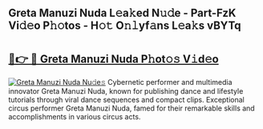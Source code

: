 ## Greta Manuzi Nuda L𝚎a𝚔ed N𝚞𝚍e - Part-FzK Vi𝚍𝚎o P𝚑𝚘tos - H𝚘𝚝 O𝚗𝚕yf𝚊ns L𝚎a𝚔s vBYTq

# <h2><a href="http://kfe1g4.oniu.top/?m=Greta+Manuzi+Nuda">🔗👉 🔴 Greta Manuzi Nuda P𝚑ot𝚘𝚜 V𝚒d𝚎o</a></h2>

[![Greta Manuzi Nuda Nu𝚍e𝚜](https://i.imgur.com/0qMVB7G.gif)](http://kfe1g4.oniu.top/?m=Greta+Manuzi+Nuda)
Cybernetic performer and multimedia innovator Greta Manuzi Nuda, known for publishing dance and lifestyle tutorials through viral dance sequences and compact clips. Exceptional circus performer Greta Manuzi Nuda, famed for their remarkable skills and accomplishments in various circus acts.  
